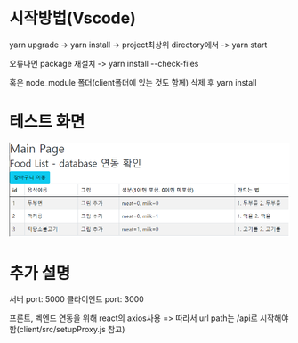 # 시작방법(Vscode)

yarn upgrade -> yarn install -> project최상위 directory에서 -> yarn start


오류나면 package 재설치 -> yarn install --check-files

혹은 node_module 폴더(client폴더에 있는 것도 함께)  삭제 후 yarn install

# 테스트 화면

![testPage](./image/test_page.png)

# 추가 설명
서버 port: 5000
클라이언트 port: 3000


프론트, 벡엔드 연동을 위해 react의 axios사용
=> 따라서 url path는 /api로 시작해야 함(client/src/setupProxy.js 참고)
